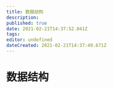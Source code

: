 ```yaml
---
title: 数据结构
description: 
published: true
date: 2021-02-21T14:37:52.041Z
tags: 
editor: undefined
dateCreated: 2021-02-21T14:37:49.671Z
---
```


# 数据结构